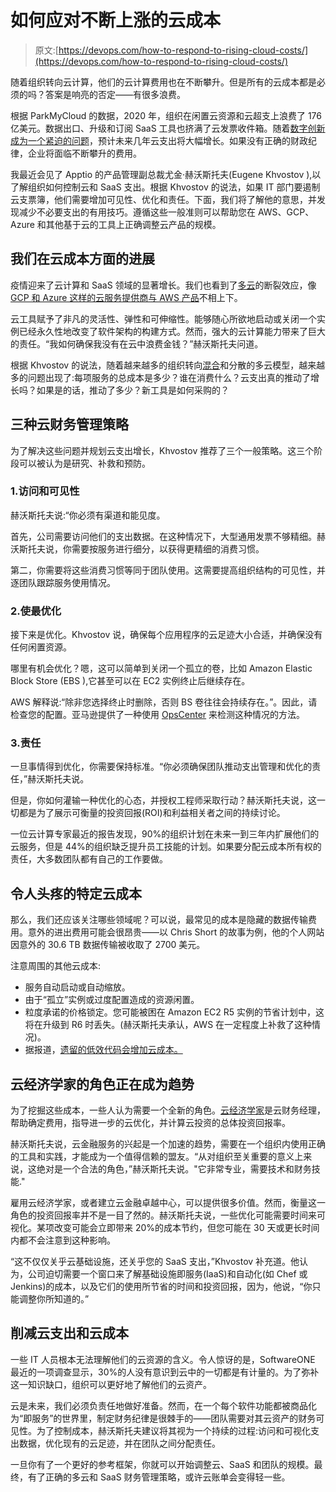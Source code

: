 # 如何应对不断上涨的云成本

> 原文:[https://devops.com/how-to-respond-to-rising-cloud-costs/](https://devops.com/how-to-respond-to-rising-cloud-costs/)

随着组织转向云计算，他们的云计算费用也在不断攀升。但是所有的云成本都是必须的吗？答案是响亮的否定——有很多浪费。

根据 ParkMyCloud 的数据，2020 年，组织在闲置云资源和云超支上浪费了 176 亿美元。数据出口、升级和订阅 SaaS 工具也挤满了云发票收件箱。随着[数字创新成为一个紧迫的问题](https://devops.com/the-state-of-digital-innovation-one-year-into-the-pandemic/)，预计未来几年云支出将大幅增长。如果没有正确的财政纪律，企业将面临不断攀升的费用。

我最近会见了 Apptio 的产品管理副总裁尤金·赫沃斯托夫(Eugene Khvostov ),以了解组织如何控制云和 SaaS 支出。根据 Khvostov 的说法，如果 IT 部门要遏制云支票簿，他们需要增加可见性、优化和责任。下面，我们将了解他的意思，并发现减少不必要支出的有用技巧。遵循这些一般准则可以帮助您在 AWS、GCP、Azure 和其他基于云的工具上正确调整云产品的规模。

## 我们在云成本方面的进展

疫情迎来了云计算和 SaaS 领域的显著增长。我们也看到了[多云](https://devops.com/from-cloud-zombies-to-multi-cloud-experts/)的断裂效应，像 [GCP 和 Azure 这样的云服务提供商与 AWS 产品](https://devops.com/report-cloud-expertise-now-superior-to-university-degree/)不相上下。

云工具赋予了非凡的灵活性、弹性和可伸缩性。能够随心所欲地启动或关闭一个实例已经永久性地改变了软件架构的构建方式。然而，强大的云计算能力带来了巨大的责任。“我如何确保我没有在云中浪费金钱？”赫沃斯托夫问道。

根据 Khvostov 的说法，随着越来越多的组织转向[混合](https://devops.com/3-key-issues-with-hybrid-cloud-transformation/)和分散的多云模型，越来越多的问题出现了:每项服务的总成本是多少？谁在消费什么？云支出真的推动了增长吗？如果是的话，推动了多少？新工具是如何采购的？

## 三种云财务管理策略

为了解决这些问题并规划云支出增长，Khvostov 推荐了三个一般策略。这三个阶段可以被认为是研究、补救和预防。

### 1.访问和可见性

赫沃斯托夫说:“你必须有渠道和能见度。

首先，公司需要访问他们的支出数据。在这种情况下，大型通用发票不够精细。赫沃斯托夫说，你需要按服务进行细分，以获得更精细的消费习惯。

第二，你需要将这些消费习惯等同于团队使用。这需要提高组织结构的可见性，并逐团队跟踪服务使用情况。

### 2.使最优化

接下来是优化。Khvostov 说，确保每个应用程序的云足迹大小合适，并确保没有任何闲置资源。

哪里有机会优化？嗯，这可以简单到关闭一个孤立的卷，比如 Amazon Elastic Block Store (EBS ),它甚至可以在 EC2 实例终止后继续存在。

AWS 解释说:“除非您选择终止时删除，否则 BS 卷往往会持续存在。”。因此，请检查您的配置。亚马逊提供了一种使用 [OpsCenter](https://aws.amazon.com/blogs/mt/controlling-your-aws-costs-by-deleting-unused-amazon-ebs-volumes/) 来检测这种情况的方法。

### 3.责任

一旦事情得到优化，你需要保持标准。“你必须确保团队推动支出管理和优化的责任，”赫沃斯托夫说。

但是，你如何灌输一种优化的心态，并授权工程师采取行动？赫沃斯托夫说，这一切都是为了展示可衡量的投资回报(ROI)和利益相关者之间的持续讨论。

一位云计算专家最近的报告发现，90%的组织计划在未来一到三年内扩展他们的云服务，但是 44%的组织缺乏提升员工技能的计划。如果要分配云成本所有权的责任，大多数团队都有自己的工作要做。

## 令人头疼的特定云成本

那么，我们还应该关注哪些领域呢？可以说，最常见的成本是隐藏的数据传输费用。意外的进出费用可能会很昂贵——以 Chris Short 的故事为例，他的个人网站因意外的 30.6 TB 数据传输被收取了 2700 美元。

注意周围的其他云成本:

*   服务自动启动或自动缩放。
*   由于“孤立”实例或过度配置造成的资源闲置。
*   粒度承诺的价格锁定。您可能被困在 Amazon EC2 R5 实例的节省计划中，这将在升级到 R6 时丢失。(赫沃斯托夫承认，AWS 在一定程度上补救了这种情况)。
*   据报道，[遗留的低效代码会增加云成本。](https://www.cloudzero.com/blog/aws-costs-surprise-surprise-it-shouldnt-be)

## 云经济学家的角色正在成为趋势

为了挖掘这些成本，一些人认为需要一个全新的角色。[云经济学家](https://devops.com/the-rise-of-the-cloud-economist-the-other-cfo/)是云财务经理，帮助确定费用，指导进一步的云优化，并计算云投资的总体投资回报率。

赫沃斯托夫说，云金融服务的兴起是一个加速的趋势，需要在一个组织内使用正确的工具和实践，才能成为一个值得信赖的盟友。“从对组织至关重要的意义上来说，这绝对是一个合法的角色，”赫沃斯托夫说。"它非常专业，需要技术和财务技能."

雇用云经济学家，或者建立云金融卓越中心，可以提供很多价值。然而，衡量这一角色的投资回报率并不是一目了然的。赫沃斯托夫说，一些优化可能需要时间来可视化。某项改变可能会立即带来 20%的成本节约，但您可能在 30 天或更长时间内都不会注意到这种影响。

“这不仅仅关乎云基础设施，还关乎您的 SaaS 支出，”Khvostov 补充道。他认为，公司迫切需要一个窗口来了解基础设施即服务(IaaS)和自动化(如 Chef 或 Jenkins)的成本，以及它们的使用所节省的时间和投资回报，因为，他说，“你只能调整你所知道的。”

## 削减云支出和云成本

一些 IT 人员根本无法理解他们的云资源的含义。令人惊讶的是，SoftwareONE 最近的一项调查显示，30%的人没有意识到云中的一切都是有计量的。为了弥补这一知识缺口，组织可以更好地了解他们的云资产。

云是未来，我们必须负责任地做好准备。然而，在一个每个软件功能都被商品化为“即服务”的世界里，制定财务纪律是很棘手的——团队需要对其云资产的财务可见性。为了控制成本，赫沃斯托夫建议将其视为一个持续的过程:访问和可视化支出数据，优化现有的云足迹，并在团队之间分配责任。

一旦你有了一个更好的参考框架，你就可以开始调整云、SaaS 和团队的规模。最终，有了正确的多云和 SaaS 财务管理策略，或许云账单会变得轻一些。